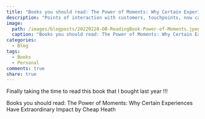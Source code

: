 ```yaml
---
title: "Books you should read: The Power of Moments: Why Certain Experiences Have Extraordinary Impact by Cheap Heath"
description: "Points of interaction with customers, touchpoints, now called Moments"
image: 
  path: /images/blogposts/20220228-OB-ReadingBook-Power-of-Moments.jpeg
  caption: "Books you should read: The Power of Moments: Why Certain Experiences Have Extraordinary Impact by Cheap Heath"
categories:
  - Blog
tags:
  - Books
  - Personal
comments: true
share: true
---
```


Finally taking the time to read this book that I bought last year !!! 

Books you should read: The Power of Moments: Why Certain Experiences Have Extraordinary Impact by Cheap Heath
